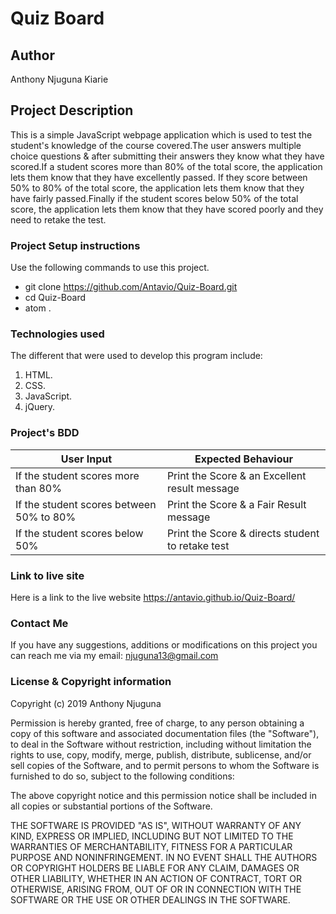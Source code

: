 # Quiz Board

## Author
Anthony Njuguna Kiarie

## Project Description
This is a simple JavaScript webpage application which is used to test the student's knowledge of the course covered.The user answers multiple choice questions & after submitting their answers they know what they have scored.If a student scores more than 80% of the total score, the application lets them know that they have excellently passed. If they score between 50% to 80% of the total score, the application lets them know that they have fairly passed.Finally if the student scores below 50% of the total score, the application lets them know that they have scored poorly and they need to retake the test.

### Project Setup instructions
Use the following commands to use this project.
- git clone https://github.com/Antavio/Quiz-Board.git
- cd Quiz-Board
- atom .

### Technologies used
The different that were used to develop this program include:
1.  HTML.
2. CSS.
3. JavaScript.
4. jQuery.

### Project's BDD
|  User Input | Expected Behaviour   |
|---|---|
| If the student scores more than 80%  | Print the Score & an Excellent result message   |
|If the student scores between 50% to 80%    |Print the Score & a Fair Result message   |
|If the student scores below 50%   | Print the Score & directs student to retake test   |


### Link to live site
Here is a link to the live website https://antavio.github.io/Quiz-Board/ 

### Contact Me
If you have any suggestions, additions or modifications on this project you can reach me via my email: njuguna13@gmail.com


### License  & Copyright information
Copyright (c) 2019 Anthony Njuguna

Permission is hereby granted, free of charge, to any person obtaining a copy
of this software and associated documentation files (the "Software"), to deal
in the Software without restriction, including without limitation the rights
to use, copy, modify, merge, publish, distribute, sublicense, and/or sell
copies of the Software, and to permit persons to whom the Software is
furnished to do so, subject to the following conditions:

The above copyright notice and this permission notice shall be included in all
copies or substantial portions of the Software.

THE SOFTWARE IS PROVIDED "AS IS", WITHOUT WARRANTY OF ANY KIND, EXPRESS OR
IMPLIED, INCLUDING BUT NOT LIMITED TO THE WARRANTIES OF MERCHANTABILITY,
FITNESS FOR A PARTICULAR PURPOSE AND NONINFRINGEMENT. IN NO EVENT SHALL THE
AUTHORS OR COPYRIGHT HOLDERS BE LIABLE FOR ANY CLAIM, DAMAGES OR OTHER
LIABILITY, WHETHER IN AN ACTION OF CONTRACT, TORT OR OTHERWISE, ARISING FROM,
OUT OF OR IN CONNECTION WITH THE SOFTWARE OR THE USE OR OTHER DEALINGS IN THE
SOFTWARE.
